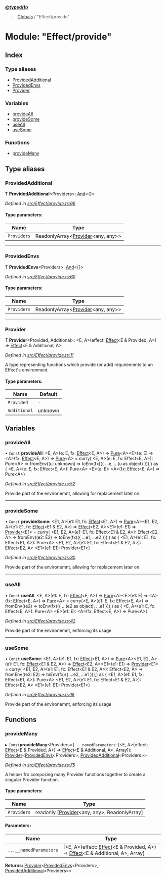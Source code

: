 **[@typed/fp](../README.md)**

> [Globals](../globals.md) / "Effect/provide"

# Module: "Effect/provide"

## Index

### Type aliases

* [ProvidedAdditional](_effect_provide_.md#providedadditional)
* [ProvidedEnvs](_effect_provide_.md#providedenvs)
* [Provider](_effect_provide_.md#provider)

### Variables

* [provideAll](_effect_provide_.md#provideall)
* [provideSome](_effect_provide_.md#providesome)
* [useAll](_effect_provide_.md#useall)
* [useSome](_effect_provide_.md#usesome)

### Functions

* [provideMany](_effect_provide_.md#providemany)

## Type aliases

### ProvidedAdditional

Ƭ  **ProvidedAdditional**\<Providers>: [And](_common_and_.md#and)\<{}>

*Defined in [src/Effect/provide.ts:66](https://github.com/TylorS/typed-fp/blob/41076ce/src/Effect/provide.ts#L66)*

#### Type parameters:

Name | Type |
------ | ------ |
`Providers` | ReadonlyArray\<[Provider](_effect_provide_.md#provider)\<any, any>> |

___

### ProvidedEnvs

Ƭ  **ProvidedEnvs**\<Providers>: [And](_common_and_.md#and)\<{}>

*Defined in [src/Effect/provide.ts:60](https://github.com/TylorS/typed-fp/blob/41076ce/src/Effect/provide.ts#L60)*

#### Type parameters:

Name | Type |
------ | ------ |
`Providers` | ReadonlyArray\<[Provider](_effect_provide_.md#provider)\<any, any>> |

___

### Provider

Ƭ  **Provider**\<Provided, Additional>: \<E, A>(effect: [Effect](_effect_effect_.effect.md)\<E & Provided, A>) => [Effect](_effect_effect_.effect.md)\<E & Additional, A>

*Defined in [src/Effect/provide.ts:11](https://github.com/TylorS/typed-fp/blob/41076ce/src/Effect/provide.ts#L11)*

A type representing functions which provide (or add) requirements
to an Effect's environment.

#### Type parameters:

Name | Default |
------ | ------ |
`Provided` | - |
`Additional` | unknown |

## Variables

### provideAll

• `Const` **provideAll**: \<E, A>(e: E, fx: [Effect](_effect_effect_.effect.md)\<E, A>) => [Pure](_effect_effect_.md#pure)\<A>\<E>(e: E) => \<A>(fx: [Effect](_effect_effect_.effect.md)\<E, A>) => [Pure](_effect_effect_.md#pure)\<A> = curry( \<E, A>(e: E, fx: Effect\<E, A>): Pure\<A> => fromEnv((u: unknown) => toEnv(fx)({ ...e, ...(u as object) })),) as { \<E, A>(e: E, fx: Effect\<E, A>): Pure\<A> \<E>(e: E): \<A>(fx: Effect\<E, A>) => Pure\<A>}

*Defined in [src/Effect/provide.ts:52](https://github.com/TylorS/typed-fp/blob/41076ce/src/Effect/provide.ts#L52)*

Provide part of the environemnt, allowing for replacement later on.

___

### provideSome

• `Const` **provideSome**: \<E1, A>(e1: E1, fx: [Effect](_effect_effect_.effect.md)\<E1, A>) => [Pure](_effect_effect_.md#pure)\<A>\<E1, E2, A>(e1: E1, fx: [Effect](_effect_effect_.effect.md)\<E1 & E2, A>) => [Effect](_effect_effect_.effect.md)\<E2, A>\<E1>(e1: E1) => [Provider](_effect_provide_.md#provider)\<E1> = curry( \<E1, E2, A>(e1: E1, fx: Effect\<E1 & E2, A>): Effect\<E2, A> => fromEnv((e2: E2) => toEnv(fx)({ ...e1, ...e2 })),) as { \<E1, A>(e1: E1, fx: Effect\<E1, A>): Pure\<A> \<E1, E2, A>(e1: E1, fx: Effect\<E1 & E2, A>): Effect\<E2, A> \<E1>(e1: E1): Provider\<E1>}

*Defined in [src/Effect/provide.ts:30](https://github.com/TylorS/typed-fp/blob/41076ce/src/Effect/provide.ts#L30)*

Provide part of the environemnt, allowing for replacement later on.

___

### useAll

• `Const` **useAll**: \<E, A>(e1: E, fx: [Effect](_effect_effect_.effect.md)\<E, A>) => [Pure](_effect_effect_.md#pure)\<A>\<E>(e1: E) => \<A>(fx: [Effect](_effect_effect_.effect.md)\<E, A>) => [Pure](_effect_effect_.md#pure)\<A> = curry(\<E, A>(e1: E, fx: Effect\<E, A>) => fromEnv((e2) => toEnv(fx)({ ...(e2 as object), ...e1 })),) as { \<E, A>(e1: E, fx: Effect\<E, A>): Pure\<A> \<E>(e1: E): \<A>(fx: Effect\<E, A>) => Pure\<A>}

*Defined in [src/Effect/provide.ts:42](https://github.com/TylorS/typed-fp/blob/41076ce/src/Effect/provide.ts#L42)*

Provide part of the environemnt, enforcing its usage.

___

### useSome

• `Const` **useSome**: \<E1, A>(e1: E1, fx: [Effect](_effect_effect_.effect.md)\<E1, A>) => [Pure](_effect_effect_.md#pure)\<A>\<E1, E2, A>(e1: E1, fx: [Effect](_effect_effect_.effect.md)\<E1 & E2, A>) => [Effect](_effect_effect_.effect.md)\<E2, A>\<E1>(e1: E1) => [Provider](_effect_provide_.md#provider)\<E1> = curry( \<E1, E2, A>(e1: E1, fx: Effect\<E1 & E2, A>): Effect\<E2, A> => fromEnv((e2: E2) => toEnv(fx)({ ...e2, ...e1 })),) as { \<E1, A>(e1: E1, fx: Effect\<E1, A>): Pure\<A> \<E1, E2, A>(e1: E1, fx: Effect\<E1 & E2, A>): Effect\<E2, A> \<E1>(e1: E1): Provider\<E1>}

*Defined in [src/Effect/provide.ts:18](https://github.com/TylorS/typed-fp/blob/41076ce/src/Effect/provide.ts#L18)*

Provide part of the environemnt, enforcing its usage.

## Functions

### provideMany

▸ `Const`**provideMany**\<Providers>(...`__namedParameters`: [\<E, A>(effect: [Effect](_effect_effect_.effect.md)\<E & Provided, A>) => [Effect](_effect_effect_.effect.md)\<E & Additional, A>, Array]): [Provider](_effect_provide_.md#provider)\<[ProvidedEnvs](_effect_provide_.md#providedenvs)\<Providers>, [ProvidedAdditional](_effect_provide_.md#providedadditional)\<Providers>>

*Defined in [src/Effect/provide.ts:75](https://github.com/TylorS/typed-fp/blob/41076ce/src/Effect/provide.ts#L75)*

A helper fro composing many Provider functions together to create a singular Provider function.

#### Type parameters:

Name | Type |
------ | ------ |
`Providers` | readonly [[Provider](_effect_provide_.md#provider)\<any, any>, ReadonlyArray] |

#### Parameters:

Name | Type |
------ | ------ |
`...__namedParameters` | [\<E, A>(effect: [Effect](_effect_effect_.effect.md)\<E & Provided, A>) => [Effect](_effect_effect_.effect.md)\<E & Additional, A>, Array] |

**Returns:** [Provider](_effect_provide_.md#provider)\<[ProvidedEnvs](_effect_provide_.md#providedenvs)\<Providers>, [ProvidedAdditional](_effect_provide_.md#providedadditional)\<Providers>>
